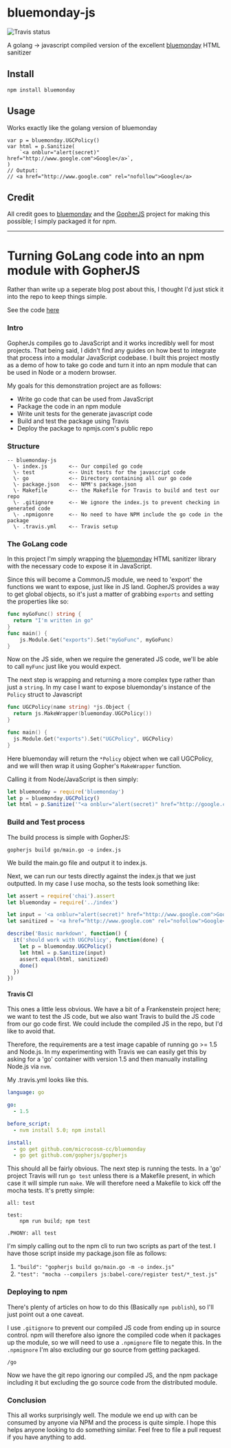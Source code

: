 # bluemonday-js
![Travis status](https://travis-ci.org/mdp/bluemonday-js.svg)

A golang -> javascript compiled version of the excellent [bluemonday](https://github.com/microcosm-cc/bluemonday) HTML sanitizer

## Install

`npm install bluemonday`

## Usage

Works exactly like the golang version of bluemonday

```
var p = bluemonday.UGCPolicy()
var html = p.Sanitize(
    `<a onblur="alert(secret)" href="http://www.google.com">Google</a>`,
)
// Output:
// <a href="http://www.google.com" rel="nofollow">Google</a>
```

## Credit

All credit goes to [bluemonday](https://github.com/microcosm-cc/bluemonday) and the [GopherJS](https://github.com/gopherjs/gopherjs) project for making this possible; I simply packaged it for npm.

----

# Turning GoLang code into an npm module with GopherJS

Rather than write up a seperate blog post about this, I thought I'd just stick it into the repo to keep things simple.

See the code [here](https://github.com/mdp/bluemonday-js)

### Intro

GopherJs compiles go to JavaScript and it works incredibly well for most projects. That being said, I didn't find any guides on how best to integrate that process into a modular JavaScript codebase. I built this project mostly as a demo of how to take go code and turn it into an npm module that can be used in Node or a modern browser.

My goals for this demonstration project are as follows:

- Write go code that can be used from JavaScript
- Package the code in an npm module
- Write unit tests for the generate javascript code
- Build and test the package using Travis
- Deploy the package to npmjs.com's public repo

### Structure

```
-- bluemonday-js
  \- index.js 		<-- Our compiled go code
  \- test 			<-- Unit tests for the javascript code
  \- go 			<-- Directory containing all our go code
  \- package.json 	<-- NPM's package.json
  \- Makefile 		<-- the Makefile for Travis to build and test our repo
  \- .gitignore 	<-- We ignore the index.js to prevent checking in generated code
  \- .npmigonre 	<-- No need to have NPM include the go code in the package
  \- .travis.yml 	<-- Travis setup
```

### The GoLang code

In this project I'm simply wrapping the [bluemonday](https://github.com/microcosm-cc/bluemonday) HTML sanitizer library with the necessary code to expose it in JavaScript.

Since this will become a CommonJS module, we need to 'export' the functions we want to expose, just like in JS land. GopherJS provides a way to get global objects, so it's just a matter of grabbing `exports` and setting the properties like so:

```go
func myGoFunc() string {
  return "I'm written in go"
}
func main() {
	js.Module.Get("exports").Set("myGoFunc", myGoFunc)
}
```

Now on the JS side, when we require the generated JS code, we'll be able to call `myFunc` just like you would expect.

The next step is wrapping and returning a more complex type rather than just a `string`. In my case I want to expose bluemonday's instance of the `Policy` struct to Javascript

```go
func UGCPolicy(name string) *js.Object {
  return js.MakeWrapper(bluemonday.UGCPolicy())
}

func main() {
  js.Module.Get("exports").Set("UGCPolicy", UGCPolicy)
}
```

Here bluemonday will return the `*Policy` object when we call UGCPolicy, and we will then wrap it using Gopher's `MakeWrapper` function.

Calling it from Node/JavaScript is then simply:

```js
let bluemonday = require('bluemonday')
let p = bluemonday.UGCPolicy()
let html = p.Sanitize('"<a onblur="alert(secret)" href="http://google.com">Dangerous Input</a>"')
```

### Build and Test process

The build process is simple with GopherJS:

`gopherjs build go/main.go -o index.js`

We build the main.go file and output it to index.js.

Next, we can run our tests directly against the index.js that we just outputted. In my case I use mocha, so the tests look something like:

```js
let assert = require('chai').assert
let bluemonday = require('../index')

let input = '<a onblur="alert(secret)" href="http://www.google.com">Google</a><p>Yo</p>'
let sanitized = '<a href="http://www.google.com" rel="nofollow">Google</a><p>Yo</p>'

describe('Basic markdown', function() {
  it('should work with UGCPolicy', function(done) {
    let p = bluemonday.UGCPolicy()
    let html = p.Sanitize(input)
    assert.equal(html, sanitized)
    done()
  })
})
```

#### Travis CI

This ones a little less obvious. We have a bit of a Frankenstein project here; we want to test the JS code, but we also want Travis to build the JS code from our go code first. We could include the compiled JS in the repo, but I'd like to avoid that.

Therefore, the requirements are a test image capable of running go >= 1.5 and Node.js. In my experimenting with Travis we can easily get this by asking for a 'go' container with version 1.5 and then manually installing Node.js via `nvm`.

My .travis.yml looks like this.

```yaml
language: go

go:
  - 1.5

before_script:
  - nvm install 5.0; npm install

install:
  - go get github.com/microcosm-cc/bluemonday
  - go get github.com/gopherjs/gopherjs
```

This should all be fairly obvious. The next step is running the tests. In a 'go' project Travis will run `go test` unless there is a Makefile present, in which case it will simple run `make`. We will therefore need a Makefile to kick off the mocha tests. It's pretty simple:

```make
all: test

test:
	npm run build; npm test

.PHONY: all test

```

I'm simply calling out to the npm cli to run two scripts as part of the test. I have those script inside my package.json file as follows:

1. `"build": "gopherjs build go/main.go -m -o index.js"`
1. `"test": "mocha --compilers js:babel-core/register test/*_test.js"`

### Deploying to npm

There's plenty of articles on how to do this (Basically `npm publish`), so I'll just point out a one caveat.

I use `.gitignore` to prevent our compiled JS code from ending up in source control. npm will therefore also ignore the compiled code when it packages up the module, so we will need to use a `.npmignore` file to negate this. In the `.npmignore` I'm also excluding our go source from getting packaged.

```
/go
```

Now we have the git repo ignoring our compiled JS, and the npm package including it but excluding the go source code from the distributed module.

### Conclusion

This all works surprisingly well. The module we end up with can be consumed by anyone via NPM and the process is quite simple. I hope this helps anyone looking to do something similar. Feel free to file a pull request if you have anything to add.
